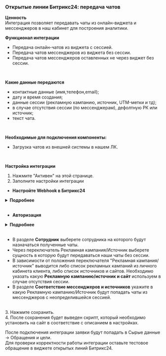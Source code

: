 ### Открытые линии Битрикс24: передача чатов <br />

**Ценность**  <br /> 
Интеграция позволяет передавать чаты из онлайн-виджета и мессенджеров в наш кабинет для построения аналитики. <br />  

**Функционал интеграции**  
- Передача онлайн-чатов из виджета с сессией.  
- Передача чатов мессенджеров из виджета без сессии.  
- Передача чатов мессенджеров оставленных не через виджет без сессии. 
<br />

**Какие данные передаются**   
- контактные данные (имя,телефон,email);  
- дату и время создания;  
- данные сессии (рекламную кампанию, источник, UTM-метки и тд);  
- в случае отсутствия сессии (по мессенджерам), дефолтную РК или источник;  
- текст чата.  
<br />

**Необходимые для подключения компоненты:**  
- Загрузка чатов из внешней системы в нашем ЛК.
<br />

**Настройка интеграции**  
1. Нажмите "Активен" на этой странице.
2. Заполните настройки интеграции <br />

- **Настройте Webhook в Битрикс24**
  
<details>
  <summary style="font-weight:bold;"> Подробнее </summary> <br /> 
 
   - Настройте исходящий веб-хук на событие "Создание лида (ONCRMLEADADD)" или "Создание сделки  (ONCRMINVOICEADD) в зависимости от того, какая сущность создается по факту чата
   - В поле "URL вашего обработчика" необходимо указать адрес из поля "Webhook url" из настройки интеграции.

</details> 
<br />

- **Авторизация**
  
<details>
  <summary style="font-weight:bold;"> Подробнее </summary> <br /> 
 
   - Для авторизации, необходимо завести локальное приложение в Битрикс24 . Разработчикам → Другое → Локальное приложение
   - В приложении указать след URL  https://uc-http-requester-prod-api.comagic.ru/oauth2/callback 
   - В нем будут выданы ключ и id юзера, которые необходимо ввести в Авторизации в настройках интеграции. 
</details> 
<br />

- В разделе **Сотрудник** выберете сотрудника на которого будут назначаться полученные чаты.
- Через переключатель Рекламная кампания/Источник выберете сущность в которую будут передаваться наши чаты без сессии.
- В зависимости от положения переключателя "Рекламная кампания/источник" выводится либо список рекламных кампаний из личного кабинета клиента, либо список источников и сайтов.
Необходимо указать какую **Рекламную кампанию/источник и сайт** используем в случае отсутствия сессии.
- В разделе **Соответствие мессенджеров и источников** укажите в какую Рекламную кампанию/Источник будут попадать чаты из мессенджеров с неопределившейся сессией.
 <br /> 
3. Нажмите сохранить. <br />
4. После сохранения будет выведен скрипт, который необходимо установить на сайт в соответствие с описанием в настройках.<br />
 
После подключения интеграции заявки будут попадать в  Сырые данные -> Обращения и цели.  <br /> 
Для проверки корректности работы интеграции оставьте тестовое обращение в виджете открытых линий Битрикс24. <br />
